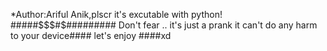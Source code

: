 *Author:Ariful Anik,plscr
it's excutable with python!
#####$$$#$#########
Don't fear ..
it's just a prank it can't do any harm to your device####
let's enjoy ####xd 

